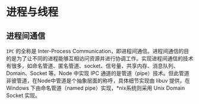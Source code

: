 # 进程与线程

## 进程间通信

`IPC` 的全称是 Inter-Process Communication，即进程间通信。进程间通信的目的是为了让不同的进程能够互相访问资源并进行协调工作。实现进程间通信的技术有很多，如命名管道、匿名管道、socket、信号量、共享内存、消息队列、Domain、Socket 等。Node 中实现 IPC 通道的是管道（pipe）技术。但此管道非彼管道，在Node中管道是个抽象层面的称呼，具体细节实现由 libuv 提供，在 Windows 下由命名管道（named pipe）实现，*nix系统则采用 Unix Domain Socket 实现。  


